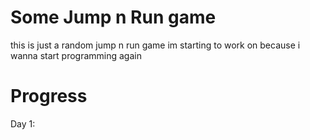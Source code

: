 # Some Jump n Run game

this is just a random jump n run game im starting to work on because i wanna start programming again



# Progress

Day 1: